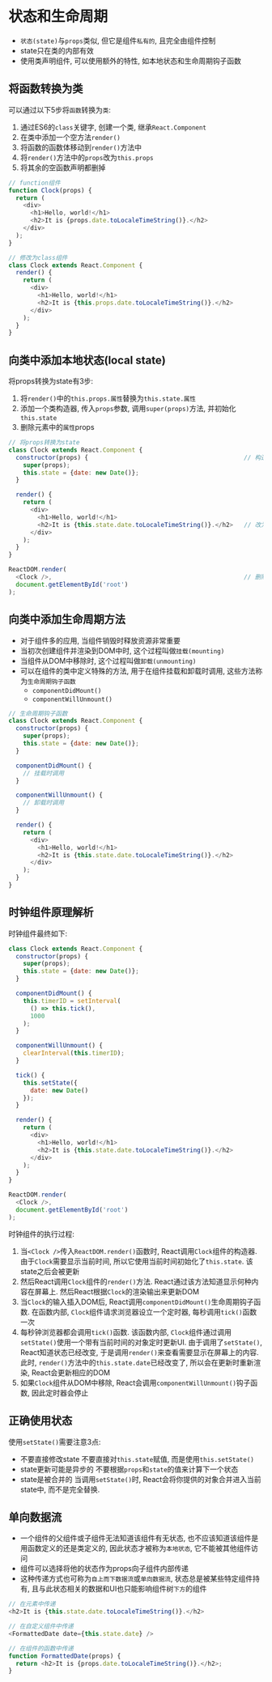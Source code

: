 # 状态和生命周期

* `状态(state)`与`props`类似, 但它是组件`私有的`, 且完全由组件控制
* state只在类的内部有效
* 使用类声明组件, 可以使用额外的特性, 如本地状态和生命周期钩子函数


## 将函数转换为类

可以通过以下5步将`函数`转换为`类`:
1. 通过ES6的`class`关键字, 创建一个类, 继承`React.Component`
2. 在类中添加一个空方法`render()`
3. 将函数的函数体移动到`render()`方法中
4. 将`render()`方法中的`props`改为`this.props`
5. 将其余的空函数声明都删掉

```javascript
// function组件
function Clock(props) {
  return (
    <div>
      <h1>Hello, world!</h1>
      <h2>It is {props.date.toLocaleTimeString()}.</h2>
    </div>
  );
}

// 修改为class组件
class Clock extends React.Component {
  render() {
    return (
      <div>
        <h1>Hello, world!</h1>
        <h2>It is {this.props.date.toLocaleTimeString()}.</h2>
      </div>
    );
  }
}
```

## 向类中添加本地状态(local state)

将props转换为state有3步:
1. 将`render()`中的`this.props.属性`替换为`this.state.属性`
2. 添加一个类构造器, 传入`props`参数, 调用`super(props)`方法, 并初始化`this.state`
3. 删除元素中的`属性`props

```javascript
// 将props转换为state
class Clock extends React.Component {
  constructor(props) {                                           // 构造函数
    super(props);
    this.state = {date: new Date()};
  }

  render() {
    return (
      <div>
        <h1>Hello, world!</h1>
        <h2>It is {this.state.date.toLocaleTimeString()}.</h2>   // 改为state
      </div>
    );
  }
}

ReactDOM.render(
  <Clock />,                                                     // 删除props
  document.getElementById('root')
);
```

## 向类中添加生命周期方法

* 对于组件多的应用, 当组件销毁时释放资源非常重要
* 当初次创建组件并渲染到DOM中时, 这个过程叫做`挂载(mounting)`
* 当组件从DOM中移除时, 这个过程叫做`卸载(unmounting)`
* 可以在组件的类中定义特殊的方法, 用于在组件挂载和卸载时调用, 这些方法称为`生命周期钩子函数`
    - `componentDidMount()`
    - `componentWillUnmount()`

```javascript
// 生命周期钩子函数
class Clock extends React.Component {
  constructor(props) {
    super(props);
    this.state = {date: new Date()};
  }

  componentDidMount() {
    // 挂载时调用
  }

  componentWillUnmount() {
    // 卸载时调用
  }

  render() {
    return (
      <div>
        <h1>Hello, world!</h1>
        <h2>It is {this.state.date.toLocaleTimeString()}.</h2>
      </div>
    );
  }
}
```


## 时钟组件原理解析

时钟组件最终如下:

```javascript
class Clock extends React.Component {
  constructor(props) {
    super(props);
    this.state = {date: new Date()};
  }

  componentDidMount() {
    this.timerID = setInterval(
      () => this.tick(),
      1000
    );
  }

  componentWillUnmount() {
    clearInterval(this.timerID);
  }

  tick() {
    this.setState({
      date: new Date()
    });
  }

  render() {
    return (
      <div>
        <h1>Hello, world!</h1>
        <h2>It is {this.state.date.toLocaleTimeString()}.</h2>
      </div>
    );
  }
}

ReactDOM.render(
  <Clock />,
  document.getElementById('root')
);
```

时钟组件的执行过程:
1. 当`<Clock />`传入`ReactDOM.render()`函数时, React调用`Clock`组件的构造器. 由于`Clock`需要显示当前时间, 所以它使用当前时间初始化了`this.state`. 该state之后会被更新
2. 然后React调用`Clock`组件的`render()`方法. React通过该方法知道显示何种内容在屏幕上. 然后React根据`Clock`的渲染输出来更新DOM
3. 当`Clock`的输入插入DOM后, React调用`componentDidMount()`生命周期钩子函数. 在函数内部, `Clock`组件请求浏览器设立一个定时器, 每秒调用`tick()`函数一次
4. 每秒钟浏览器都会调用`tick()`函数. 该函数内部, `Clock`组件通过调用`setState()`使用一个带有当前时间的对象定时更新UI. 由于调用了`setState()`, React知道状态已经改变, 于是调用`render()`来查看需要显示在屏幕上的内容. 此时, `render()`方法中的`this.state.date`已经改变了, 所以会在更新时重新渲染, React会更新相应的DOM
5. 如果`Clock`组件从DOM中移除, React会调用`componentWillUnmount()`钩子函数, 因此定时器会停止


## 正确使用状态

使用`setState()`需要注意3点:
* 不要直接修改state
不要直接对`this.state`赋值, 而是使用`this.setState()`
* state更新可能是异步的
不要根据`props`和`state`的值来计算下一个状态
* state是被合并的
当调用`setState()`时, React会将你提供的对象合并进入当前state中, 而不是完全替换.


## 单向数据流

* 一个组件的父组件或子组件无法知道该组件有无状态, 也不应该知道该组件是用函数定义的还是类定义的, 因此状态才被称为`本地状态`, 它不能被其他组件访问
* 组件可以选择将他的状态作为props向子组件内部传递
* 这种传递方式也可称为`自上而下数据流`或`单向数据流`, 状态总是被某些特定组件持有, 且与此状态相关的数据和UI也只能影响组件树`下方`的组件

```javascript
// 在元素中传递
<h2>It is {this.state.date.toLocaleTimeString()}.</h2>

// 在自定义组件中传递
<FormattedDate date={this.state.date} />

// 在组件的函数中传递
function FormattedDate(props) {
  return <h2>It is {props.date.toLocaleTimeString()}.</h2>;
}
```


